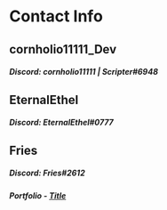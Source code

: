 # Contact Info

## cornholio11111_Dev

##### Discord: cornholio11111 | Scripter#6948

## EternalEthel

##### Discord: EternalEthel#0777

## Fries


##### Discord: Fries#2612
##### Portfolio - [Title](https://devforum.roblox.com/t/oop-inventory-system/1051301)
